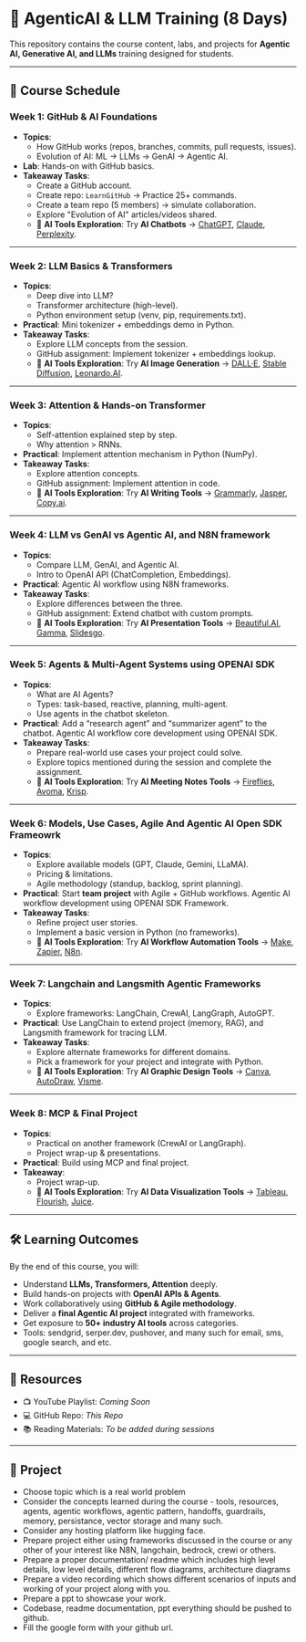 # 🚀 AgenticAI & LLM Training (8 Days)

This repository contains the course content, labs, and projects for **Agentic AI, Generative AI, and LLMs** training designed for students.  

---

## 📅 Course Schedule

### **Week 1: GitHub & AI Foundations**
- **Topics**:
  - How GitHub works (repos, branches, commits, pull requests, issues).
  - Evolution of AI: ML → LLMs → GenAI → Agentic AI.
- **Lab**: Hands-on with GitHub basics.
- **Takeaway Tasks**:
  - Create a GitHub account.
  - Create repo: `LearnGitHub` → Practice 25+ commands.
  - Create a team repo (5 members) → simulate collaboration.
  - Explore "Evolution of AI" articles/videos shared.
  - 🔎 **AI Tools Exploration**: Try **AI Chatbots** → [ChatGPT](https://chat.openai.com), [Claude](https://claude.ai), [Perplexity](https://perplexity.ai).  

---

### **Week 2: LLM Basics & Transformers**
- **Topics**:
  - Deep dive into LLM?
  - Transformer architecture (high-level).
  - Python environment setup (venv, pip, requirements.txt).
- **Practical**: Mini tokenizer + embeddings demo in Python.
- **Takeaway Tasks**:
  - Explore LLM concepts from the session.
  - GitHub assignment: Implement tokenizer + embeddings lookup.
  - 🔎 **AI Tools Exploration**: Try **AI Image Generation** → [DALL·E](https://openai.com/dall-e), [Stable Diffusion](https://stability.ai), [Leonardo.AI](https://leonardo.ai).  

---

### **Week 3: Attention & Hands-on Transformer**
- **Topics**:
  - Self-attention explained step by step.
  - Why attention > RNNs.
- **Practical**: Implement attention mechanism in Python (NumPy).
- **Takeaway Tasks**:
  - Explore attention concepts.
  - GitHub assignment: Implement attention in code.
  - 🔎 **AI Tools Exploration**: Try **AI Writing Tools** → [Grammarly](https://grammarly.com), [Jasper](https://jasper.ai), [Copy.ai](https://copy.ai).  

---

### **Week 4: LLM vs GenAI vs Agentic AI, and N8N framework**
- **Topics**:
  - Compare LLM, GenAI, and Agentic AI.
  - Intro to OpenAI API (ChatCompletion, Embeddings).
- **Practical**: Agentic AI workflow using N8N frameworks.
- **Takeaway Tasks**:
  - Explore differences between the three.
  - GitHub assignment: Extend chatbot with custom prompts.
  - 🔎 **AI Tools Exploration**: Try **AI Presentation Tools** → [Beautiful.AI](https://www.beautiful.ai), [Gamma](https://gamma.app), [Slidesgo](https://slidesgo.com).  

---

### **Week 5: Agents & Multi-Agent Systems using OPENAI SDK**
- **Topics**:
  - What are AI Agents?
  - Types: task-based, reactive, planning, multi-agent.
  - Use agents in the chatbot skeleton.
- **Practical**: Add a “research agent” and “summarizer agent” to the chatbot. Agentic AI workflow core development using OPENAI SDK.
- **Takeaway Tasks**:
  - Prepare real-world use cases your project could solve.
  - Explore topics mentioned during the session and complete the assignment.
  - 🔎 **AI Tools Exploration**: Try **AI Meeting Notes Tools** → [Fireflies](https://fireflies.ai), [Avoma](https://www.avoma.com), [Krisp](https://krisp.ai).  

---

### **Week 6: Models, Use Cases, Agile And Agentic AI Open SDK Frameowrk**
- **Topics**:
  - Explore available models (GPT, Claude, Gemini, LLaMA).
  - Pricing & limitations.
  - Agile methodology (standup, backlog, sprint planning).
- **Practical**: Start **team project** with Agile + GitHub workflows. Agentic AI workflow development using OPENAI SDK Framework.
- **Takeaway Tasks**:
  - Refine project user stories.
  - Implement a basic version in Python (no frameworks).
  - 🔎 **AI Tools Exploration**: Try **AI Workflow Automation Tools** → [Make](https://www.make.com), [Zapier](https://zapier.com), [N8n](https://n8n.io).  

---

### **Week 7: Langchain and Langsmith Agentic Frameworks**
- **Topics**:
  - Explore frameworks: LangChain, CrewAI, LangGraph, AutoGPT.
- **Practical**: Use LangChain to extend project (memory, RAG), and Langsmith framework for tracing LLM.
- **Takeaway Tasks**:
  - Explore alternate frameworks for different domains.
  - Pick a framework for your project and integrate with Python.
  - 🔎 **AI Tools Exploration**: Try **AI Graphic Design Tools** → [Canva](https://canva.com), [AutoDraw](https://www.autodraw.com), [Visme](https://www.visme.co).  

---

### **Week 8: MCP & Final Project**
- **Topics**:
  - Practical on another framework (CrewAI or LangGraph).
  - Project wrap-up & presentations.
- **Practical**: Build using MCP and final project.
- **Takeaway**:
  - Project wrap-up.
  - 🔎 **AI Tools Exploration**: Try **AI Data Visualization Tools** → [Tableau](https://www.tableau.com), [Flourish](https://flourish.studio), [Juice](https://www.juiceanalytics.com).  

---

## 🛠 Learning Outcomes
By the end of this course, you will:
- Understand **LLMs, Transformers, Attention** deeply.
- Build hands-on projects with **OpenAI APIs & Agents**.
- Work collaboratively using **GitHub & Agile methodology**.
- Deliver a **final Agentic AI project** integrated with frameworks.
- Get exposure to **50+ industry AI tools** across categories.  
- Tools: sendgrid, serper.dev, pushover, and many such for email, sms, google search, and etc.

---

## 📌 Resources
- 📺 YouTube Playlist: *Coming Soon*  
- 💻 GitHub Repo: *This Repo*  
- 📚 Reading Materials: *To be added during sessions*  

---
## 📌 Project
 - Choose topic which is a real world problem
 - Consider the concepts learned during the course - tools, resources, agents, agentic workflows, agentic pattern, handoffs, guardrails, memory, persistance, vector storage and many such.
 - Consider any hosting platform like hugging face.
 - Prepare project either using frameworks discussed in the course or any other of your interest like N8N, langchain, bedrock, crewi or others.
 - Prepare a proper documentation/ readme which includes high level details, low level details, different flow diagrams, architecture diagrams
- Prepare a video recording which shows different scenarios of inputs and working of your project along with you.
- Prepare a ppt to showcase your work.
- Codebase, readme documentation, ppt everything should be pushed to github.
- Fill the google form with your github url.